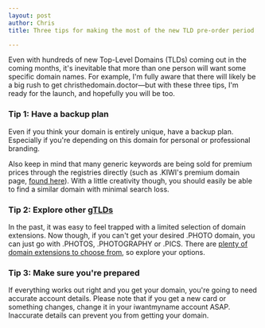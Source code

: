 ```yaml
---
layout: post
author: Chris
title: Three tips for making the most of the new TLD pre-order period

---
```


<!-- excerpt -->

Even with hundreds of new Top-Level Domains (TLDs) coming out in the coming months, it's inevitable that more than one person will want some specific domain names. For example, I'm fully aware that there will likely be a big rush to get christhedomain.doctor—but with these three tips, I'm ready for the launch, and hopefully you will be too.

<!-- /excerpt -->

### Tip 1: Have a backup plan

Even if you think your domain is entirely unique, have a backup plan. Especially if you're depending on this domain for personal or professional branding. 

Also keep in mind that many generic keywords are being sold for premium prices through the registries directly (such as .KIWI's premium domain page, [found here](https://dot-kiwi.com/premiumnames)). With a little creativity though, you should easily be able to find a similar domain with minimal search loss.

### Tip 2: Explore other [gTLDs](http://help.iwantmyname.com/customer/portal/articles/1425299-what-is-a-gtld-)

In the past, it was easy to feel trapped with a limited selection of domain extensions. Now though, if you can't get your desired .PHOTO domain, you can just go with .PHOTOS, .PHOTOGRAPHY or .PICS. There are [plenty of domain extensions to choose from](https://iwantmyname.com/domains/new-gtld-domain-extensions), so explore your options.

### Tip 3: Make sure you're prepared

If everything works out right and you get your domain, you're going to need accurate account details. Please note that if you get a new card or something changes, change it in your iwantmyname account ASAP. Inaccurate details can prevent you from getting your domain. 

